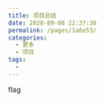 ```yaml
---
title: 项目总结
date: 2020-09-08 22:37:30
permalink: /pages/1a6e53/
categories: 
  - 更多
  - 项目
tags: 
  - 
---
```

flag